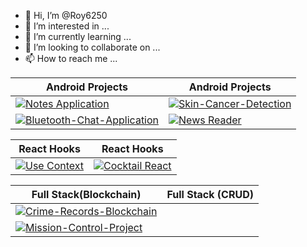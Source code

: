 - 👋 Hi, I’m @Roy6250
- 👀 I’m interested in ...
- 🌱 I’m currently learning ...
- 💞️ I’m looking to collaborate on ...
- 📫 How to reach me ...

<!---
Roy6250/Roy6250 is a ✨ special ✨ repository because its `README.md` (this file) appears on your GitHub profile.
You can click the Preview link to take a look at your changes.
--->

| Android Projects  | Android Projects |
| ------------- | ------------- |
| [![Notes Application](https://github-readme-stats.vercel.app/api/pin/?username=Roy6250&repo=Notes-Application&show_owner=true)](https://github.com/Roy6250/Notes-Application)  | [![Skin-Cancer-Detection](https://github-readme-stats.vercel.app/api/pin/?username=Roy6250&repo=Skin-Cancer-Detection&show_owner=true)](https://github.com/Roy6250/Skin-Cancer-Detection) |
[![Bluetooth-Chat-Application](https://github-readme-stats.vercel.app/api/pin/?username=Roy6250&repo=Bluetooth-Chat-Application&show_owner=true)](https://github.com/Roy6250/Bluetooth-Chat-Application)  | [![News Reader](https://github-readme-stats.vercel.app/api/pin/?username=Roy6250&repo=News_Reader&show_owner=true)](https://github.com/Roy6250/News_Reader) |


| React Hooks  | React Hooks |
| ------------- | ------------- |
| [![Use Context](https://github-readme-stats.vercel.app/api/pin/?username=Roy6250&repo=React_Use_Context&show_owner=true)](https://github.com/Roy6250/React_Use_Context)  | [![Cocktail React](https://github-readme-stats.vercel.app/api/pin/?username=Roy6250&repo=Cocktail-React&show_owner=true)](https://github.com/Roy6250/Cocktail-React) |

| Full Stack(Blockchain) | Full Stack (CRUD) |
| ------------- | ------------- |
| [![Crime-Records-Blockchain](https://github-readme-stats.vercel.app/api/pin/?username=Roy6250&repo=Crime-Records-Blockchain&show_owner=true)](https://github.com/Roy6250/Crime-Records-Blockchain)
| [![Mission-Control-Project](https://github-readme-stats.vercel.app/api/pin/?username=Roy6250&repo=Mission-Control-Project&show_owner=true)](https://github.com/Roy6250/Mission-Control-Project)  | 

